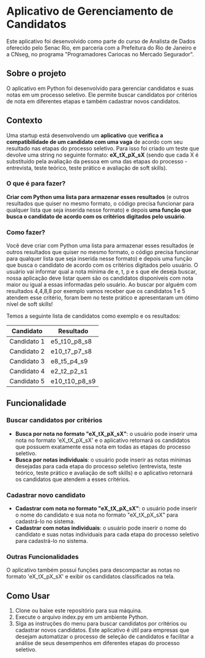 ﻿# Aplicativo de Gerenciamento de Candidatos
Este aplicativo foi desenvolvido como parte do curso de Analista de Dados oferecido pelo Senac Rio, em parceria com a Prefeitura do Rio de Janeiro e a CNseg, no programa "Programadores Cariocas no Mercado Segurador".

## Sobre o projeto
O aplicativo em Python foi desenvolvido para gerenciar candidatos e suas notas em um processo seletivo. Ele permite buscar candidatos por critérios de nota em diferentes etapas e também cadastrar novos candidatos.

## Contexto
Uma startup está desenvolvendo um **aplicativo** que **verifica a compatibilidade de um candidato com uma vaga** de acordo com seu resultado nas etapas do processo seletivo.
Para isso foi criado um teste que devolve uma string no seguinte formato: **eX_tX_pX_sX** (sendo que cada X é substituído pela avaliação da pessoa em uma das etapas do processo - entrevista, teste teórico, teste prático e avaliação de soft skills).

### O que é para fazer?
**Criar com Python uma lista para armazenar esses resultados** (e outros resultados que quiser no mesmo formato, o código precisa funcionar para qualquer lista que seja inserida nesse formato) e depois **uma função que busca o candidato de acordo com os critérios digitados pelo usuário**.

### Como fazer?
Você deve criar com Python uma lista para armazenar esses resultados (e outros resultados que quiser no mesmo formato, o código precisa funcionar para qualquer lista que seja inserida nesse formato) e depois uma função que busca o candidato de acordo com os critérios digitados pelo usuário. O usuário vai informar qual a nota mínima de e, t, p e s que ele deseja buscar, nossa aplicação deve listar quem são os candidatos disponíveis com nota maior ou igual a essas informadas pelo usuário.
Ao buscar por alguém com resultados 4,4,8,8 por exemplo vamos receber que os candidatos 1 e 5 atendem esse critério, foram bem no teste prático e apresentaram um ótimo nível de soft skills!

Temos a seguinte lista de candidatos como exemplo e os resultados:

|Candidato             |Resultado          |                       
|----------------------|-------------------|
| Candidato 1          | e5_t10_p8_s8      |
| Candidato 2          | e10_t7_p7_s8      |
| Candidato 3          | e8_t5_p4_s9       |
| Candidato 4          | e2_t2_p2_s1       |
| Candidato 5          | e10_t10_p8_s9     |

## Funcionalidade
### Buscar candidatos por critérios
- **Busca por nota no formato "eX_tX_pX_sX"**: o usuário pode inserir uma nota no formato 'eX_tX_pX_sX' e o aplicativo retornará os candidatos que possuem exatamente essa nota em todas as etapas do processo seletivo.
- **Busca por notas individuais**: o usuário pode inserir as notas mínimas desejadas para cada etapa do processo seletivo (entrevista, teste teórico, teste prático e avaliação de soft skills) e o aplicativo retornará os candidatos que atendem a esses critérios.
### Cadastrar novo candidato
- **Cadastrar com nota no formato "eX_tX_pX_sX"**: o usuário pode inserir o nome do candidato e sua nota no formato "eX_tX_pX_sX" para cadastrá-lo no sistema.
- **Cadastrar com notas individuais**: o usuário pode inserir o nome do candidato e suas notas individuais para cada etapa do processo seletivo para cadastrá-lo no sistema.
### Outras Funcionalidades
O aplicativo também possui funções para descompactar as notas no formato 'eX_tX_pX_sX' e exibir os candidatos classificados na tela.
## Como Usar
1. Clone ou baixe este repositório para sua máquina.
2. Execute o arquivo index.py em um ambiente Python.
3. Siga as instruções do menu para buscar candidatos por critérios ou cadastrar novos candidatos.
Este aplicativo é útil para empresas que desejam automatizar o processo de seleção de candidatos e facilitar a análise de seus desempenhos em diferentes etapas do processo seletivo.

